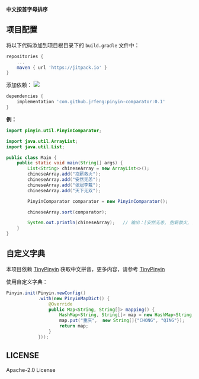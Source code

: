 **中文按首字母排序**

## 项目配置

将以下代码添加到项目根目录下的 `build.gradle` 文件中：

```gradle
repositories {
    ...
    maven { url 'https://jitpack.io' }
}
```

添加依赖： [![](https://jitpack.io/v/jrfeng/pinyin-comparator.svg)](https://jitpack.io/#jrfeng/pinyin-comparator)


```gradle
dependencies {
    implementation 'com.github.jrfeng:pinyin-comparator:0.1'
}
```

**例：**

```java
import pinyin.util.PinyinComparator;

import java.util.ArrayList;
import java.util.List;

public class Main {
    public static void main(String[] args) {
        List<String> chineseArray = new ArrayList<>();
        chineseArray.add("抱薪救火");
        chineseArray.add("安然无恙");
        chineseArray.add("张冠李戴");
        chineseArray.add("天下无双");

        PinyinComparator comparator = new PinyinComparator();

        chineseArray.sort(comparator);

        System.out.println(chineseArray);   // 输出：[安然无恙, 抱薪救火, 天下无双, 张冠李戴]
    }
}
```

## 自定义字典

本项目依赖 [TinyPinyin](https://github.com/promeG/TinyPinyin) 获取中文拼音，更多内容，请参考 [TinyPinyin](https://github.com/promeG/TinyPinyin)

使用自定义字典：

```java
Pinyin.init(Pinyin.newConfig()
            .with(new PinyinMapDict() {
                @Override
                public Map<String, String[]> mapping() {
                    HashMap<String, String[]> map = new HashMap<String, String[]>();
                    map.put("重庆",  new String[]{"CHONG", "QING"});
                    return map;
                }
            }));
```

## LICENSE

Apache-2.0 License